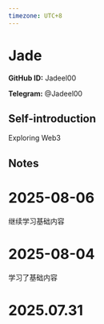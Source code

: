 ```yaml
---
timezone: UTC+8
---
```


# Jade

**GitHub ID:** Jadeel00

**Telegram:** @Jadeel00

## Self-introduction

Exploring Web3

## Notes

<!-- Content_START -->
# 2025-08-06

继续学习基础内容

# 2025-08-04

学习了基础内容


# 2025.07.31


<!-- Content_END -->

